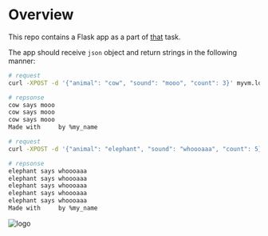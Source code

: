 # Overview

This repo contains a Flask app as a part of [that](https://github.com/oleg1995petrov/devops-andersen-training/tree/master/HW%202) task.  

The app should receive `json` object and return strings in the following manner:

```bash
# request
curl -XPOST -d '{"animal": "cow", "sound": "mooo", "count": 3}' myvm.localhost

# repsonse
cow says mooo
cow says mooo
cow says mooo
Made with     by %my_name

# request
curl -XPOST -d '{"animal": "elephant", "sound": "whoooaaa", "count": 5}' myvm.localhost

# repsonse
elephant says whoooaaa
elephant says whoooaaa
elephant says whoooaaa
elephant says whoooaaa
elephant says whoooaaa
Made with     by %my_name

```
![logo](https://github.com/oleg1995petrov/flask-app-for-devops-course/tree/master/logo.png)
